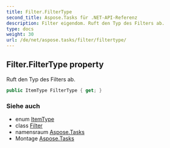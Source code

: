 ```yaml
---
title: Filter.FilterType
second_title: Aspose.Tasks für .NET-API-Referenz
description: Filter eigendom. Ruft den Typ des Filters ab.
type: docs
weight: 30
url: /de/net/aspose.tasks/filter/filtertype/
---
```

## Filter.FilterType property

Ruft den Typ des Filters ab.

```csharp
public ItemType FilterType { get; }
```

### Siehe auch

* enum [ItemType](../../itemtype/)
* class [Filter](../)
* namensraum [Aspose.Tasks](../../filter/)
* Montage [Aspose.Tasks](../../../)


